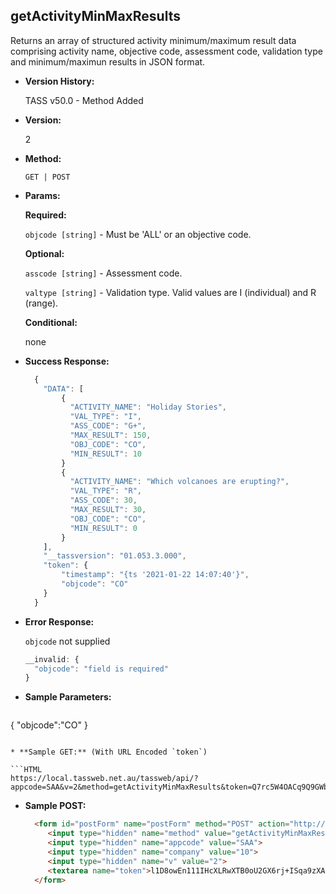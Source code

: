 

**getActivityMinMaxResults**
----
  Returns an array of structured activity minimum/maximum result data comprising activity name, objective code, assessment code, validation type and minimum/maximun results in JSON format.

* **Version History:**

  TASS v50.0 - Method Added

* **Version:**

  2

* **Method:**

  `GET | POST`
  
*  **Params:**

   **Required:**

   `objcode [string]` - Must be 'ALL' or an objective code.
   
   **Optional:**

   `asscode [string]` - Assessment code.

   `valtype [string]` - Validation type. Valid values are I (individual) and R (range).

   **Conditional:**
 
   none
   
* **Success Response:**

    ```javascript
      {
        "DATA": [
            {
              "ACTIVITY_NAME": "Holiday Stories",
              "VAL_TYPE": "I",
              "ASS_CODE": "G+",
              "MAX_RESULT": 150,
              "OBJ_CODE": "CO",
              "MIN_RESULT": 10
            }
            {
              "ACTIVITY_NAME": "Which volcanoes are erupting?",
              "VAL_TYPE": "R",
              "ASS_CODE": 30,
              "MAX_RESULT": 30,
              "OBJ_CODE": "CO",
              "MIN_RESULT": 0
            }
        ],
        "__tassversion": "01.053.3.000",
        "token": {
            "timestamp": "{ts '2021-01-22 14:07:40'}",
            "objcode": "CO"
        }
      }
    ```
 
* **Error Response:**

    `objcode` not supplied
    ```javascript
    __invalid: {
      "objcode": "field is required"
    }
    ```

    
* **Sample Parameters:**

  ```javascript
{ "objcode":"CO" }
  ```

* **Sample GET:** (With URL Encoded `token`)

  ```HTML
https://local.tassweb.net.au/tassweb/api/?appcode=SAA&v=2&method=getActivityMinMaxResults&token=Q7rc5W4OACq9Q9GWbaWB6eDU0IdUdhTQ%2BVp6jvwPmFQ%3D&company=10
  ```
  
* **Sample POST:**

  ```HTML
    <form id="postForm" name="postForm" method="POST" action="http://api.tasscloud.com.au/tassweb/api/">
       <input type="hidden" name="method" value="getActivityMinMaxResults">
       <input type="hidden" name="appcode" value="SAA">
       <input type="hidden" name="company" value="10">
       <input type="hidden" name="v" value="2">
       <textarea name="token">l1D8owEn111IHcXLRwXTB0oU2GX6rj+ISqa9zXA8We1Gqx9/zb+cbVFartivsDN/xGgAIIjtABAYfzYPqTCpLf3gb0nW3h/TrPFLMhAdNcVvHD0Gz4FkRj5jRAD1aAGQ</textarea>
    </form>
  ```
